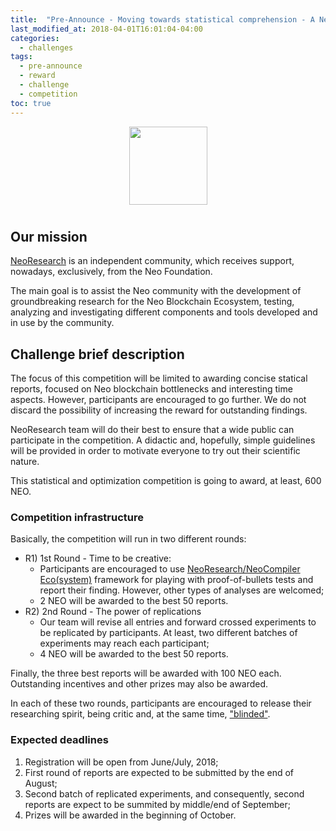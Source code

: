 ```yaml
---
title:  "Pre-Announce - Moving towards statistical comprehension - A NeoResearch promoted Competition/Challenge"
last_modified_at: 2018-04-01T16:01:04-04:00
categories:
  - challenges
tags:
  - pre-announce
  - reward
  - challenge
  - competition
toc: true
---
```

<p align="center">
    <img
      src="http://res.cloudinary.com/dnh3we6el/image/upload/v1519941321/NeoResearch-Logo.png"
      width="125px;">
</p>

<h1 align="center"></h1>

## Our mission

[NeoResearch](http://neoresearch.io) is an independent community, which receives support, nowadays, exclusively, from the Neo Foundation.

The main goal is to assist the Neo community with the development of groundbreaking research for the Neo Blockchain Ecosystem, testing, analyzing and investigating different components and tools developed and in use by the community.

## Challenge brief description

The focus of this competition will be limited to awarding concise statical reports, focused on Neo blockchain bottlenecks and interesting time aspects.
However, participants are encouraged to go further. We do not discard the possibility of increasing the reward for outstanding findings.

NeoResearch team will do their best to ensure that a wide public can participate in the competition.
A didactic and, hopefully, simple guidelines will be provided in order to motivate everyone to try out their scientific nature.

This statistical and optimization competition is going to award, at least, 600 NEO.

### Competition infrastructure

Basically, the competition will run in two different rounds:

* R1) 1st Round - Time to be creative:
  - Participants are encouraged to use [NeoResearch/NeoCompiler Eco(system)](https://github.com/NeoResearch) framework for playing with proof-of-bullets tests and report their finding. However, other types of analyses are welcomed;
  - 2 NEO will be awarded to the best 50 reports.
* R2) 2nd Round - The power of replications
  - Our team will revise all entries and forward crossed experiments to be replicated by participants. At least, two different batches of experiments may reach each participant;
  - 4 NEO will be awarded to the best 50 reports.

Finally, the three best reports will be awarded with 100 NEO each.
Outstanding incentives and other prizes may also be awarded.

In each of these two rounds, participants are encouraged to release their researching spirit, being critic and, at the same time, ["blinded"](https://en.wikipedia.org/wiki/Blinded_experiment).

### Expected deadlines

1. Registration will be open from June/July, 2018;
1. First round of reports are expected to be submitted by the end of August;
1. Second batch of replicated experiments, and consequently, second reports are expect to be summited by middle/end of September;
1. Prizes will be awarded in the beginning of October.
